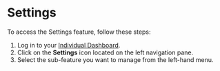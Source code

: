 # Settings

To access the Settings feature, follow these steps:

1. Log in to your [Individual Dashboard](https://openprofile.dev/).
2. Click on the **Settings** icon located on the left navigation pane.
3. Select the sub-feature you want to manage from the left-hand menu.
